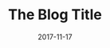---
type: blog
title: The Blog Title
description: I am the b-line for the title
excerpt: I am the summary for Google
date: 2017-11-17
categories: ["creativity"]
cover: cover-caution-steep
slug: the-blog-url-slug
---